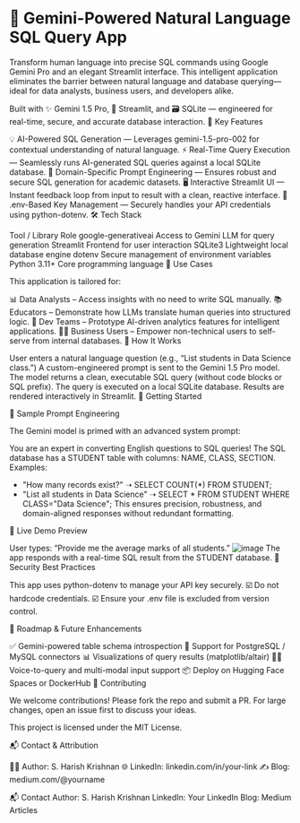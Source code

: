 # 🚀 Gemini-Powered Natural Language SQL Query App

Transform human language into precise SQL commands using Google Gemini Pro and an elegant Streamlit interface.
This intelligent application eliminates the barrier between natural language and database querying—ideal for data analysts, business users, and developers alike.

Built with ✨ Gemini 1.5 Pro, 🚀 Streamlit, and 🗃️ SQLite — engineered for real-time, secure, and accurate database interaction.
🌟 Key Features

💡 AI-Powered SQL Generation — Leverages gemini-1.5-pro-002 for contextual understanding of natural language.
⚡ Real-Time Query Execution — Seamlessly runs AI-generated SQL queries against a local SQLite database.
🧠 Domain-Specific Prompt Engineering — Ensures robust and secure SQL generation for academic datasets.
🖥️ Interactive Streamlit UI — Instant feedback loop from input to result with a clean, reactive interface.
🔐 .env-Based Key Management — Securely handles your API credentials using python-dotenv.
🛠️ Tech Stack

Tool / Library	Role
google-generativeai	Access to Gemini LLM for query generation
Streamlit	Frontend for user interaction
SQLite3	Lightweight local database engine
dotenv	Secure management of environment variables
Python 3.11+	Core programming language
🎯 Use Cases

This application is tailored for:

📊 Data Analysts – Access insights with no need to write SQL manually.
📚 Educators – Demonstrate how LLMs translate human queries into structured logic.
🧪 Dev Teams – Prototype AI-driven analytics features for intelligent applications.
🧍‍♀️ Business Users – Empower non-technical users to self-serve from internal databases.
🧠 How It Works

User enters a natural language question (e.g., “List students in Data Science class.”)
A custom-engineered prompt is sent to the Gemini 1.5 Pro model.
The model returns a clean, executable SQL query (without code blocks or SQL prefix).
The query is executed on a local SQLite database.
Results are rendered interactively in Streamlit.
🚀 Getting Started

🧪 Sample Prompt Engineering

The Gemini model is primed with an advanced system prompt:

You are an expert in converting English questions to SQL queries!
The SQL database has a STUDENT table with columns: NAME, CLASS, SECTION.
Examples:
- "How many records exist?" ➝ SELECT COUNT(*) FROM STUDENT;
- "List all students in Data Science" ➝ SELECT * FROM STUDENT WHERE CLASS="Data Science";
This ensures precision, robustness, and domain-aligned responses without redundant formatting.

📸 Live Demo Preview

User types: “Provide me the average marks of all students.”
![image](https://github.com/user-attachments/assets/a2136f1b-198b-4799-88a6-15269992f897)
The app responds with a real-time SQL result from the STUDENT database.
🔐 Security Best Practices

This app uses python-dotenv to manage your API key securely.
☑️ Do not hardcode credentials.
☑️ Ensure your .env file is excluded from version control.

🌱 Roadmap & Future Enhancements

✅ Gemini-powered table schema introspection
🔄 Support for PostgreSQL / MySQL connectors
📊 Visualizations of query results (matplotlib/altair)
🧑‍🎤 Voice-to-query and multi-modal input support
📦 Deploy on Hugging Face Spaces or DockerHub
🤝 Contributing

We welcome contributions! Please fork the repo and submit a PR.
For large changes, open an issue first to discuss your ideas.

This project is licensed under the MIT License.

📬 Contact & Attribution

👨‍💻 Author: S. Harish Krishnan
🌐 LinkedIn: linkedin.com/in/your-link
✍️ Blog: medium.com/@yourname


📬 Contact
Author: S. Harish Krishnan
LinkedIn: Your LinkedIn
Blog: Medium Articles
